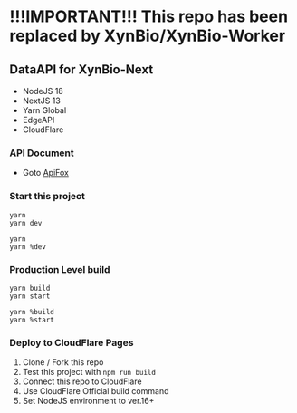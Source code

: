 # !!!IMPORTANT!!! This repo has been replaced by XynBio/XynBio-Worker

## DataAPI for XynBio-Next

- NodeJS 18
- NextJS 13
- Yarn Global
- EdgeAPI
- CloudFlare

### API Document

- Goto [ApiFox](https://xynbio-data.apifox.cn)

### Start this project

```
yarn
yarn dev
```

```
yarn
yarn %dev
```

### Production Level build

```
yarn build
yarn start
```

```
yarn %build
yarn %start
```

### Deploy to CloudFlare Pages

1. Clone / Fork this repo
2. Test this project with `npm run build`
3. Connect this repo to CloudFlare
4. Use CloudFlare Official build command
5. Set NodeJS environment to ver.16+